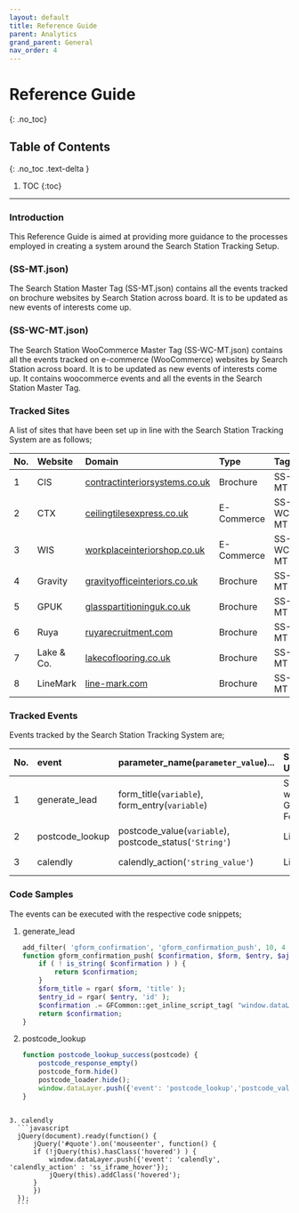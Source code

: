 ```yaml
---
layout: default
title: Reference Guide
parent: Analytics
grand_parent: General
nav_order: 4
---
```


# Reference Guide
{: .no_toc}

## Table of Contents
{: .no_toc .text-delta }

1. TOC
{:toc}
---

### Introduction
This Reference Guide is aimed at providing more guidance to the processes employed in creating a system around the Search Station Tracking Setup. 

### (SS-MT.json)
The Search Station Master Tag (SS-MT.json) contains all the events tracked on brochure websites by Search Station across board. It is to be updated as new events of interests come up. 

### (SS-WC-MT.json)
The Search Station WooCommerce Master Tag (SS-WC-MT.json) contains all the events tracked on e-commerce (WooCommerce) websites by Search Station across board. It is to be updated as new events of interests come up. It contains woocommerce events and all the events in the Search Station Master Tag.

### Tracked Sites
A list of sites that have been set up in line with the Search Station Tracking System are as follows; 

| No. | Website       | Domain                                                                                                 | Type       | Tag       | Brand |
|:----|:--------------|:-------------------------------------------------------------------------------------------------------|:-----------|:----------|:------|
|  1  | CIS           | <a href="https://www.contractinteriorsystems.co.uk/" target="_blank">contractinteriorsystems.co.uk</a> | Brochure   | SS-MT     |  WIC  |
|  2  | CTX           | <a href="https://ceilingtilesexpress.co.uk/" target="_blank">ceilingtilesexpress.co.uk</a>             | E-Commerce | SS-WC-MT  |  WIC  |
|  3  | WIS           | <a href="https://workplaceinteriorshop.co.uk/" target="_blank">workplaceinteriorshop.co.uk</a>         | E-Commerce | SS-WC-MT  |  WIC  |
|  4  | Gravity       | <a href="https://www.gravityofficeinteriors.co.uk/" target="_blank">gravityofficeinteriors.co.uk</a>   | Brochure   | SS-MT     |  WIC  |
|  5  | GPUK          | <a href="https://www.glasspartitioninguk.co.uk/" target="_blank">glasspartitioninguk.co.uk</a>         | Brochure   | SS-MT     |  WIC  |
|  6  | Ruya          | <a href="https://ruyarecruitment.com/" target="_blank">ruyarecruitment.com</a>                         | Brochure   | SS-MT     |  WIC  |
|  7  | Lake & Co.    | <a href="https://lakecoflooring.co.uk/" target="_blank">lakecoflooring.co.uk</a>                       | Brochure   | SS-MT     |  WIC  |
|  8  | LineMark      | <a href="https://www.line-mark.com/" target="_blank">line-mark.com</a>                                 | Brochure   | SS-MT     |  SS   |



### Tracked Events
Events tracked by the Search Station Tracking System are;

| No. | event            | parameter_name(`parameter_value`)...                     | Sites Used               | Theoretical file    | Push Tech   |
|:----|:-----------------|:---------------------------------------------------------|:-------------------------|:--------------------|:------------|
|  1  | generate_lead    | form_title(`variable`), form_entry(`variable`)           | Sites with Gravity Forms | theme-support.php   | PHP         |
|  2  | postcode_lookup  | postcode_value(`variable`), postcode_status(`'String'`)  | LineMark                 | postcode-lookup.php | JavaScript  |
|  3  | calendly         | calendly_action(`'string_value'`)                        | LineMark                 | ga-events.js        | JavaScript  |

### Code Samples
The events can be executed with the respective code snippets;
1. generate_lead
    ```php
    add_filter( 'gform_confirmation', 'gform_confirmation_push', 10, 4 );
    function gform_confirmation_push( $confirmation, $form, $entry, $ajax ) {
        if ( ! is_string( $confirmation ) ) {
            return $confirmation;
        }
        $form_title = rgar( $form, 'title' );
        $entry_id = rgar( $entry, 'id' );
        $confirmation .= GFCommon::get_inline_script_tag( "window.dataLayer.push({'event': 'generate_lead','form_title': '$form_title', 'form_entry' : ".$entry_id."});" );
        return $confirmation;
    }
    ```

2. postcode_lookup
    ```javascript
    function postcode_lookup_success(postcode) {
        postcode_response_empty()
        postcode_form.hide()
        postcode_loader.hide();
        window.dataLayer.push({'event': 'postcode_lookup','postcode_value': postcode, 'postcode_status' : 'Found'});
    }
  ```

3. calendly
    ```javascript
    jQuery(document).ready(function() {
        jQuery('#quote').on('mouseenter', function() {
        if (!jQuery(this).hasClass('hovered') ) {
            window.dataLayer.push({'event': 'calendly', 'calendly_action' : 'ss_iframe_hover'});
            jQuery(this).addClass('hovered');
        }
        })
    });
    ```